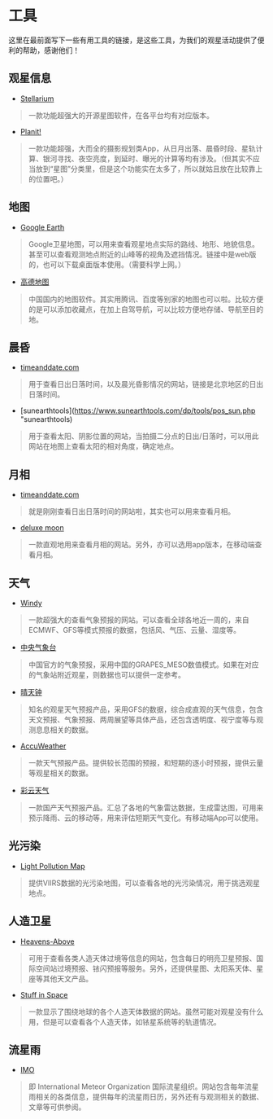 # 工具

  这里在最前面写下一些有用工具的链接，是这些工具，为我们的观星活动提供了便利的帮助，感谢他们！

## 观星信息

- [Stellarium](https://stellarium.org/ "Stellarium")
> 一款功能超强大的开源星图软件，在各平台均有对应版本。

- [Planit!](https://play.google.com/store/apps/details?id=com.yingwen.photographertoolspro&hl=en_US "Planit!")
> 一款功能超强，大而全的摄影规划类App，从日月出落、晨昏时段、星轨计算、银河寻找、夜空亮度，到延时、曝光的计算等均有涉及。（但其实不应当放到“星图”分类里，但是这个功能实在太多了，所以就姑且放在比较靠上的位置吧。）

## 地图

- [Google Earth](https://www.google.com/earth/ "Google Earth")
> Google卫星地图，可以用来查看观星地点实际的路线、地形、地貌信息。甚至可以查看观测地点附近的山峰等的视角及遮挡情况。链接中是web版的，也可以下载桌面版本使用。（需要科学上网。）

- [高德地图](https://www.amap.com/ "高德地图")
> 中国国内的地图软件。其实用腾讯、百度等别家的地图也可以啦。比较方便的是可以添加收藏点，在加上自驾导航，可以比较方便地存储、导航至目的地。

## 晨昏

- [timeanddate.com](https://www.timeanddate.com/sun/china/beijing "timeanddate.com")
> 用于查看日出日落时间，以及晨光昏影情况的网站，链接是北京地区的日出日落时间。

- [sunearthtools](https://www.sunearthtools.com/dp/tools/pos_sun.php "sunearthtools)
> 用于查看太阳、阴影位置的网站，当拍摄二分点的日出/日落时，可以用此网站在地图上查看太阳的相对角度，确定地点。

## 月相

- [timeanddate.com](https://www.timeanddate.com/moon/phases/china/beijing "timeanddate.com")
> 就是刚刚查看日出日落时间的网站啦，其实也可以用来查看月相。

- [deluxe moon](http://www.deluxemoon.com/ "deluxe moon")
> 一款直观地用来查看月相的网站。另外，亦可以选用app版本，在移动端查看月相。

## 天气

- [Windy](https://www.windy.com/39.906/116.391?clouds,38.939,116.391,7,i:pressure "Windy")
> 一款超强大的查看气象预报的网站。可以查看全球各地近一周的，来自ECMWF、GFS等模式预报的数据，包括风、气压、云量、湿度等。

- [中央气象台](http://www.nmc.cn/publish/station/hour/beijing.html "中央气象台")
> 中国官方的气象预报，采用中国的GRAPES_MESO数值模式。如果在对应的气象站附近观星，则数据也可以提供一定参考。

- [晴天钟](http://www.7timer.info/index.php?product=astro&lon=116.40739630000007&lat=39.90419989999999&lang=zh-CN&tzshift=0 "晴天钟")
> 知名的观星天气预报产品，采用GFS的数据，综合成直观的天气信息，包含天文预报、气象预报、两周展望等具体产品，还包含透明度、视宁度等与观测息息相关的数据。

- [AccuWeather](https://www.accuweather.com/en/cn/beijing/101924/weather-forecast/101924 "AccuWeather")
> 一款天气预报产品。提供较长范围的预报，和短期的逐小时预报，提供云量等观星相关的数据。

- [彩云天气](http://caiyunapp.com/ "彩云天气")
> 一款国产天气预报产品。汇总了各地的气象雷达数据，生成雷达图，可用来预示降雨、云的移动等，用来评估短期天气变化。有移动端App可以使用。

## 光污染

- [Light Pollution Map](https://www.lightpollutionmap.info/#zoom=9&lat=4852102&lon=12958387&layers=0BTFFFFFFFF "Light Pollution Map")
> 提供VIIRS数据的光污染地图，可以查看各地的光污染情况，用于挑选观星地点。

## 人造卫星

- [Heavens-Above](https://www.heavens-above.com/main.aspx?lat=39.929&lng=116.388&loc=%E5%8C%97%E4%BA%AC&alt=52&tz=ChST "Heavens-Above")
> 可用于查看各类人造天体过境等信息的网站，包含每日的明亮卫星预报、国际空间站过境预报、铱闪预报等服务。另外，还提供星图、太阳系天体、星座等其他天文产品。

- [Stuff in Space](http://stuffin.space/ "Stuff in Space")
> 一款显示了围绕地球的各个人造天体数据的网站。虽然可能对观星没有什么用，但是可以查看各个人造天体，如铱星系统等的轨道情况。

## 流星雨

- [IMO](https://www.imo.net/resources/calendar/ "IMO")
> 即 International Meteor Organization 国际流星组织。网站包含每年流星雨相关的各类信息，提供每年的流星雨日历，另外还有与观测相关的数据、文章等可供参阅。